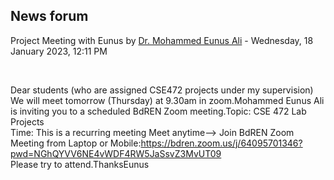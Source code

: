 <h2>News forum</h2><a href="https://moodle.cse.buet.ac.bd/user/view.php?id=15&course=769"></a>
Project Meeting  with Eunus
by <a href="https://moodle.cse.buet.ac.bd/user/view.php?id=15&course=769">Dr. Mohammed Eunus Ali</a> - Wednesday, 18 January 2023, 12:11 PM


 

Dear students (who are assigned CSE472 projects under my supervision)<br />We will meet tomorrow (Thursday) at 9.30am in zoom.Mohammed Eunus Ali is inviting you to a scheduled BdREN Zoom meeting.Topic: CSE 472 Lab Projects<br />Time: This is a recurring meeting Meet anytime--> Join BdREN Zoom Meeting from Laptop or Mobile:https://bdren.zoom.us/j/64095701346?pwd=NGhQYVV6NE4vWDF4RW5JaSsvZ3MvUT09<br />Please try to attend.ThanksEunus






